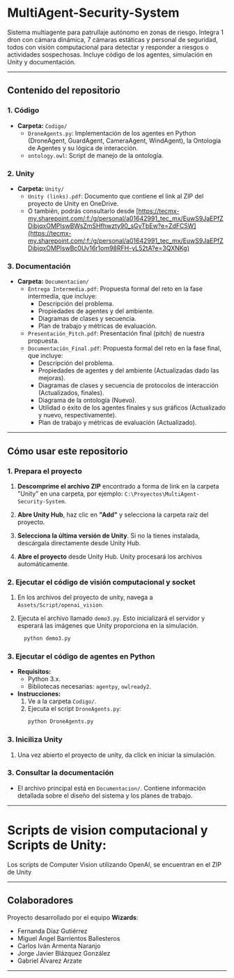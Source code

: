 # MultiAgent-Security-System  

Sistema multiagente para patrullaje autónomo en zonas de riesgo. Integra 1 dron con cámara dinámica, 7 cámaras estáticas y personal de seguridad, todos con visión computacional para detectar y responder a riesgos o actividades sospechosas. Incluye código de los agentes, simulación en Unity y documentación.  

---
## Contenido del repositorio

### 1. Código
- **Carpeta:** `Codigo/`
  - `DroneAgents.py`: Implementación de los agentes en Python (DroneAgent, GuardAgent, CameraAgent, WindAgent), la Ontología de Agentes y su lógica de interacción.
  - `ontology.owl`: Script de manejo de la ontología.

### 2. Unity
- **Carpeta:** `Unity/`
  - `Unity (links).pdf`: Documento que contiene el link al ZIP del proyecto de Unity en OneDrive.
  - O también, podrás consultarlo desde [https://tecmx-my.sharepoint.com/:f:/g/personal/a01642991_tec_mx/EuwS9JaEPfZDibjqxOMPIswBWsZmSHfhwzty90_sGyTbEw?e=ZdFC5W](https://tecmx-my.sharepoint.com/:f:/g/personal/a01642991_tec_mx/EuwS9JaEPfZDibjqxOMPIswBc0Uv16r1om98RFH-yL52tA?e=3QXNKg)
    
 ### 3. Documentación
- **Carpeta:** `Documentacion/`
  - `Entrega Intermedia.pdf`: Propuesta formal del reto en la fase intermedia, que incluye:
    - Descripción del problema.
    - Propiedades de agentes y del ambiente.
    - Diagramas de clases y secuencia.
    - Plan de trabajo y métricas de evaluación.
  - `Presentación_Pitch.pdf`: Presentación final (pitch) de nuestra propuesta.
  - `Documentación_Final.pdf`: Propuesta formal del reto en la fase final, que incluye:
    - Descripción del problema.
    - Propiedades de agentes y del ambiente (Actualizadas dado las mejoras).
    - Diagramas de clases y secuencia de protocolos de interacción (Actualizados, finales).
    - Diagrama de la ontología (Nuevo).
    - Utilidad o éxito de los agentes finales y sus gráficos (Actualizado y nuevo, respectivamente).
    - Plan de trabajo y métricas de evaluación (Actualizado).
---

## Cómo usar este repositorio

### 1. Prepara el proyecto
1. **Descomprime el archivo ZIP** encontrado a forma de link en la carpeta "Unity" en una carpeta, por ejemplo: `C:\Proyectos\MultiAgent-Security-System`.  

2. **Abre Unity Hub**, haz clic en **"Add"** y selecciona la carpeta raíz del proyecto.  

3. **Selecciona la última versión de Unity**. Si no la tienes instalada, descárgala directamente desde Unity Hub.  

4. **Abre el proyecto** desde Unity Hub. Unity procesará los archivos automáticamente.  

### 2. Ejecutar el código de visión computacional y socket
1. En los archivos del proyecto de unity, navega a `Assets/Script/openai_vision`.

2. Ejecuta el archivo llamado `demo3.py`. Esto inicializará el servidor y esperará las imágenes que Unity proporciona en la simulación.
   ```bash
     python demo3.py
     ```

### 3. Ejecutar el código de agentes en Python
- **Requisitos:**
  - Python 3.x.
  - Bibliotecas necesarias: `agentpy`, `owlready2`.
- **Instrucciones:**
  1. Ve a la carpeta `Codigo/`.
  2. Ejecuta el script `DroneAgents.py`:
     ```bash
     python DroneAgents.py
     ```
### 3. Iniciliza Unity
  1. Una vez abierto el proyecto de unity, da click en iniciar la simulación.


### 3. Consultar la documentación
- El archivo principal está en `Documentacion/`. Contiene información detallada sobre el diseño del sistema y los planes de trabajo.

---

# Scripts de vision computacional y  Scripts de Unity:
Los scripts de Computer Vision utilizando OpenAI, se encuentran en el ZIP de Unity

---
## Colaboradores

Proyecto desarrollado por el equipo **Wizards**:
- Fernanda Díaz Gutiérrez
- Miguel Ángel Barrientos Ballesteros
- Carlos Iván Armenta Naranjo
- Jorge Javier Blázquez González
- Gabriel Álvarez Arzate

---
